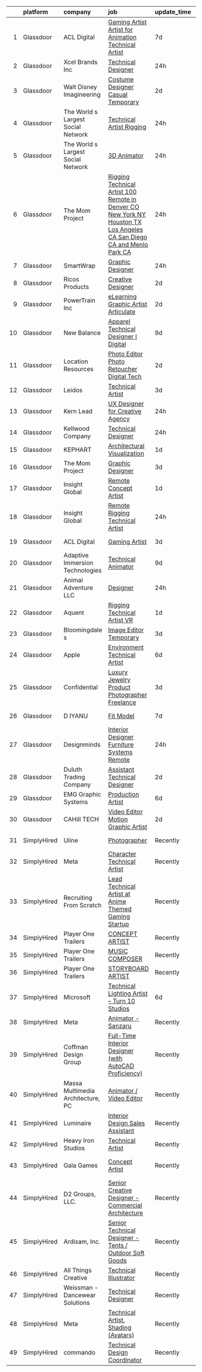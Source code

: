 

|    | platform    | company                            | job                                                                                                                                                                                                                                                                                                                                                                                                                                                                                                                                                                                                                                                                                                                                                                                                                                                                                                                                                                                                                                                                                                                                                                                                                                                                                                                                                                                                            | update_time   | location                       |
|---:|:------------|:-----------------------------------|:---------------------------------------------------------------------------------------------------------------------------------------------------------------------------------------------------------------------------------------------------------------------------------------------------------------------------------------------------------------------------------------------------------------------------------------------------------------------------------------------------------------------------------------------------------------------------------------------------------------------------------------------------------------------------------------------------------------------------------------------------------------------------------------------------------------------------------------------------------------------------------------------------------------------------------------------------------------------------------------------------------------------------------------------------------------------------------------------------------------------------------------------------------------------------------------------------------------------------------------------------------------------------------------------------------------------------------------------------------------------------------------------------------------|:--------------|:-------------------------------|
|  1 | Glassdoor   | ACL Digital                        | [Gaming Artist  Artist for Animation Technical Artist ](https://www.glassdoor.com/partner/jobListing.htm?pos=115&ao=1110586&s=58&guid=000001834520cd0390f63ea67ec130a8&src=GD_JOB_AD&t=SR&vt=w&ea=1&cs=1_c476f292&cb=1663312121447&jobListingId=1008127308501&cpc=3BA4CE39D5B5DEF5&jrtk=3-0-1gd2i1j96klti801-1gd2i1j9oi3a0800-4f01f1804f94e8c0--6NYlbfkN0Aba5oU64R_O9Kj8y6RMdSSFXuPwn88DcWu9IRDlipDHjxHIIFB0atBqVJ04z1yB3_-STeVwakaekpZE4VMqW-3QTcor1isbyQk833br-Wg4vn5M9QHxm2WZYochrnlC337i1g2YpxR9A8ZXWPzWRRELkCSO23l9pdPsJ3T5W4JMIppyo-NSw3o24WYI3dsmtZ9PXkBfDWiIX6ku-qBGHP_kD-JX-9gSV-Qiv_woBkuoYC7xW7SS2SvlFBZ0iH1t4B01sPOBYS3haP5QEHQgotPYcvNQsB01Q1PV3wci3ylCSGWjfMOXUIaDFbZm0j1yxYc2o6EvZsaTQJmNz7hD3RZ2Nr79nPDmGw1JTq8UiCH8ySsb1OD0TWDFtHwFkhcZlyr-W6WXUidXawN356cTsG6kRDmtornjjU7bzdEIan0NP17zGEgXUqCu1sIviwQ_Z9EhY0bsweAQZhiTP5m8ziURjstpBvRN5qVBkCTOlODYzxoV4k9b72kEMfyjbI11y2B63iEHua0_DMyHLZ8RntzG5RakEprNA8%3D)                                                                                                                                                                                                                                                                                                                                                                                                                                                                                 | 7d            | San Diego, CA                  |
|  2 | Glassdoor   | Xcel Brands  Inc                   | [Technical Designer](https://www.glassdoor.com/partner/jobListing.htm?pos=106&ao=1110586&s=58&guid=000001834520cd0390f63ea67ec130a8&src=GD_JOB_AD&t=SR&vt=w&ea=1&cs=1_bf97b14e&cb=1663312121445&jobListingId=1008142416685&cpc=F1339989C5CB8906&jrtk=3-0-1gd2i1j96klti801-1gd2i1j9oi3a0800-fb0672eb70e30ac6--6NYlbfkN0AZiaPZyccuKjlre0e0RaBFeO48J0QExrO5hcuLctOVaN_M4Dm3U4EmA6qQ3xZPIUbJLbDWdZz0AUBeqYD_htdieVRMabWGaz8_XfGSC0MVmjCWkXPjfivHOIaH-rB9Ir5X8Ej4A19OVcqyye4ZYJsTlwLRmgBVplVdHYs1kKxEW-MUHs1XV1wSvWChEX0ahDcJ6n7ISHjSiZAPp51Ua3rXX1TfafCGrqOTGjf1bvqsngvx89BhTdjcWwYy92EwkgYBym0kmEdYPOi0djplwmz0Y4vgoFf01vKZoFFlRvjsJSMGkfMpa9ur9yD4Ygbsn-1GG8mdNpID6-odznRciH8dDjG3pt7LdoTBmSB4G8E2eI0I9V102dDHUOkP_lnrZFuISxftDWp-HTAdhuByXPJ175C0tP9PC4247iUm99TbldCYt7XII0cWjC4Km4kgIXX6pBJFTcG_GO96vmJcAINPU2gl4JW6Frt8M5sNUfAd10CGLeM8T4W562lUyKYuNpn20OSghnFAyw%3D%3D)                                                                                                                                                                                                                                                                                                                                                                                                                                                                                                                                      | 24h           | New York, NY                   |
|  3 | Glassdoor   | Walt Disney Imagineering           | [Costume Designer   Casual Temporary](https://www.glassdoor.com/partner/jobListing.htm?pos=114&ao=1110586&s=58&guid=000001834520cd0390f63ea67ec130a8&src=GD_JOB_AD&t=SR&vt=w&cs=1_e5a823c8&cb=1663312121446&jobListingId=1008137713227&cpc=FAE5E775D180B2FB&jrtk=3-0-1gd2i1j96klti801-1gd2i1j9oi3a0800-976c9b00d8c6c7a6--6NYlbfkN0DAFTyt7pbDCC2JPO79CSdi1dIb81yjczP5qsKcZIxgiYm3-7g-689UDqHItQTwke-q3zwBAJL1TRgJ8tswh-34JNW5wYkTM6n3m0KWdSAN97ELs5pbgk4jAZquRNe3CDqzD4MrXKvyDkyFSI_MvmLWpcmJwsDsaHh96tKkQQYaGi6BwoXoDlYuTIBlZ_sB_H-kiHT9h1YYRGCbwZc_wBxYxfDea_MSwyGO6jbC42Q80VvuUduAZEwwnChr_c36fWQZqq8jbiQ2AIbuPnm4_UB6AO2Kuesg46_CBZTxSVOaESYKkYAHsewLCmMs3hv9VetY1i6ZqpmliiyidQ8Je1DwMXRRcFfGDFnlwrePaKRqF72JEFtXF_LzkmVwi6ObGqIZh8UwoqV5rQPW2JgB7CS8nR8Z8YqtOmvp6y7BkMyZslnRQnr8K4bccnkco5UJdDg%3D)                                                                                                                                                                                                                                                                                                                                                                                                                                                                                                                                                                                                        | 2d            | Anaheim, CA                    |
|  4 | Glassdoor   | The World s Largest Social Network | [Technical Artist  Rigging ](https://www.glassdoor.com/partner/jobListing.htm?pos=118&ao=1110586&s=58&guid=000001834520cd0390f63ea67ec130a8&src=GD_JOB_AD&t=SR&vt=w&ea=1&cs=1_822dae9a&cb=1663312121447&jobListingId=1008143228118&cpc=59DEFF8D475298C3&jrtk=3-0-1gd2i1j96klti801-1gd2i1j9oi3a0800-7f9fa322b8df67d2--6NYlbfkN0DSgjPPcnEdvoK3uuxfISLALE6pB1FR7YSHOr_tSg5_QGIhoz_2VqUepdcKLBLI_zQbWTx17dS7Q7bC745sJHJw3BQHRs2Dp_swbqGPSHiH99az6abc86MigyX6ja8inYWpN8Rd4K2CzH_PMFF7aer-nP9Btnr4GDN0dSf3g-6v76XUb-l8HLbRU06c65EG_ZOZbLyOp5dUZbvqCAsQsXWnzLYea0bFIhFf9ah03ZUQQpBlgnCqEAsvFbxgqHRFvAoZutE_YbafTQfVWXXmCr-u3CrbbA4o-ozXsCLWycQsOcTlzGHVeIajm0wVkHKPo6KYPA5AQKW1YJF7GPm9vcsAnGDIS4jrDvZlRZikraJXpirDCwbaEuP-eDpnmtUad646sHBuLKAUXmzxrY0wEIfBkWIZrplLZ5bhR0vn5waq_5zchoGO61l7mace5USGdnQ8GSz7sAM2IF9FGZzLVyzkyyMx3ma7J9isO266dAx3FBehU4pw3vXrnzhQWUbEehrtkMlRpv3_86jmUwmLJ4nrmhIFw9s0ZZjuqOv3zxtcRgkYx0Hih2CYBrcAbtzOVm16-QN4SnKNcYHrIkp2NgNB)                                                                                                                                                                                                                                                                                                                                                                                                                                                          | 24h           | New York, NY                   |
|  5 | Glassdoor   | The World s Largest Social Network | [3D Animator](https://www.glassdoor.com/partner/jobListing.htm?pos=127&ao=1110586&s=58&guid=000001834520cd0390f63ea67ec130a8&src=GD_JOB_AD&t=SR&vt=w&ea=1&cs=1_8f0634a5&cb=1663312121448&jobListingId=1008143228119&cpc=E773D000C9BC26FA&jrtk=3-0-1gd2i1j96klti801-1gd2i1j9oi3a0800-25139a70e39c26af--6NYlbfkN0DSgjPPcnEdvoK3uuxfISLALE6pB1FR7YSHOr_tSg5_QGIhoz_2VqUepdcKLBLI_zQbWTx17dS7Qy7VU4zaF2vIdPYY6-_fI8d7Neb71ENlO5fCw3mJiZZB2yh_-jzjvAWRNucFbJLz6dtDE3E3N53SisQncVoPrIQBmpkJOBtEaKmj8hEwlq88SisqHEE6KGK2v6JE3AW4AeiJiLA9-JkiXH2Dz5GAYGUvzWiz2mkmtLrKY9qvHjqRjUzH87JLoEcmA1gOgPW2P4OVa5GehMbT_BdN-2pkzIsZlPDO8ARt7_ALcEoSpYkX4Lz7IrW4Sln3v4kbXuUpY9tjEXyvw674uZECDKbAdEaYuGUU9lVKdngrxr0G7wZ6BRkYgOMRNnbuTNrrWAKFo2tYInfmz5rEdbce60u3MdhHlcsidb1O_PJ6Hd3Nhpw_YWgyHSbj9Jw3nmPgq-RQPpOyHY6-KP3nw9uG8A5dN864viFKAiMj9mrJYupVHaX7kA-q4fxV2AMaxL25iAPACJN7LHXZFSDv-DxmI5EMJJ1EJToe-zE_GC6BaQNtXjIrk0G4eH24j--j2_-moYOjf0Dg3Ugci9yl)                                                                                                                                                                                                                                                                                                                                                                                                                                                                         | 24h           | Burlingame, CA                 |
|  6 | Glassdoor   | The Mom Project                    | [Rigging Technical Artist  100  Remote in Denver  CO  New York  NY  Houston  TX  Los Angeles  CA  San Diego  CA and Menlo Park  CA ](https://www.glassdoor.com/partner/jobListing.htm?pos=110&ao=1110586&s=58&guid=000001834520cd0390f63ea67ec130a8&src=GD_JOB_AD&t=SR&vt=w&cs=1_4b6aa524&cb=1663312121446&jobListingId=1008142822335&cpc=87A0A889578C8297&jrtk=3-0-1gd2i1j96klti801-1gd2i1j9oi3a0800-43df2f82e1c01cc1--6NYlbfkN0BDp_epf89aHDQhKpPegNJQ_ldQpEFZQsM9OcONMGxWx6pU56EKHF58QjVdAUvn2gVEMcObNkFmMXOmhu38H6pbbBOijszrIKvAXaXQGfRWgzrGihsI5LM2oE4U7oN3_8YytynAbegaUjLVTDaj_u2gPZ0iPXkrnDrNKB23kv3WJTULm1p-6cCyCYiwNSNwM4oZmV_L9msbpTkMtmWEqsNFg_7HXuLt0_Sbqp7nRORUIIM-AarVgSqX0cwNLtmiB8pwvCdr0H4G7-B_yAwYvzMD4T_Mqqcb04otNeK_GiBvR9O9UC0R_XdkbOLK9I5FOPJM-Km6Yf1Zdlg9vGKgW0uApxh3dXpLcZRC1oOwKkp6xky_-XbqNIueYV7BX6AL6MmkEOGViFebpkI5ih5LtVPJkTNlziACS4-ZrurQD5Rv-htbCPJhzmkmf4SEIiW-egw8P0CrSHdOv0uoxIrS4JIF4MBWcHCj8hOIH5qvTWLsIw47xyT2WUEF-ENDQSE9kmhGa_TfyvwZYFLFJEkN8h5QFOMxkVEvvcSMh-QNq7nALYvWBsr6qWYoeGae3FBuK2uV2MAk4CF8XVOEZ3V5chOf)                                                                                                                                                                                                                                                                                                                                                       | 24h           | Denver, CO                     |
|  7 | Glassdoor   | SmartWrap                          | [Graphic Designer](https://www.glassdoor.com/partner/jobListing.htm?pos=122&ao=1110586&s=58&guid=000001834520cd0390f63ea67ec130a8&src=GD_JOB_AD&t=SR&vt=w&ea=1&cs=1_7f39d0b2&cb=1663312121447&jobListingId=1008142658186&cpc=0FE1F5EA2BC84A01&jrtk=3-0-1gd2i1j96klti801-1gd2i1j9oi3a0800-05ab010e62ab78c5--6NYlbfkN0CtwOkgDuej6vPfWODMxjOIyNEohQmdYMppGq8y8dOpBg_T0CXbVU7Hu5Gx7PF3IQAn1mPW24gjscUf1Ol4WGQO4tn2-SA8Vmz7ZTbV2rV168179ZFJVnochA0Zjk7bbFyafPWKnYvPjAWluo247sRKUykW-kUWReYMDnW8X10feYKtFo8-lapgnvbbzE1Zp1kgg0b69hFBziXNs-cJvPwFrYqxUPVh-VqUslS2HKW4rah0fGTk35IftQsqVSvqd0fKJdTxYSc9nhujaYoYLtL1lBSiww_KNGxYwosXx3x4SkwFvyZnleeeKEYoGBoistOP4OxuYc25UCMUZfeHIxNh2g4YwJX6dG9EgSw1QJF9t5AA9La94ageTUSuWOcZcgD-pORno8CKn_nIcRX1pjcMGoknrli72tEsy03pugI95uldL-nP07pVkohhyIjod1antRxIbdh6p_t89vFKK8nVF9oKfx8ioprt6L6zxOziuuQTp6R-Rt5tdArH-S8-7xU%3D)                                                                                                                                                                                                                                                                                                                                                                                                                                                                                                                                                      | 24h           | Phoenix, AZ                    |
|  8 | Glassdoor   | Ricos Products                     | [Creative Designer](https://www.glassdoor.com/partner/jobListing.htm?pos=112&ao=1110586&s=58&guid=000001834520cd0390f63ea67ec130a8&src=GD_JOB_AD&t=SR&vt=w&ea=1&cs=1_ac96ca75&cb=1663312121446&jobListingId=1008136788234&cpc=632C08DE5A4EA969&jrtk=3-0-1gd2i1j96klti801-1gd2i1j9oi3a0800-94aea70df87f3616--6NYlbfkN0C7hRoe8dKM91MBFwFMF3XziUlEj4l34Ns_Gc5vUFVJG4FTK3J2_8pq3mg_VngoBsoyHaJuwff-cyJFqlmQS3F8KkjiDOJZRUcQQLnXpJchxqbWTRUu8KgMWmnLV74_AUvj3dRUcctlXYLGF8lFZ6btcCHoSX0I2R1H3009YKqv6-KcglTwWf4kfgmBQ-ddxwxn7_cETsbcR7jeHA1ZWkRsOT-kAXGrqQImfFP9JIwL9ZcEk4ChjNpYiLWoQI6fRersvMDrr28wfZ8pkgIzEsvkaoO_LgEel_V4xs_dMJlaI9FUblC5bCvItrRFnE0bxJFT27Ar5e0zC953CoLJyc_hgoFI3HL1HqNG_uBNfqaN_D4nL4_S00ntLcAHLSII52DUBv7N2nrL8TwLafW7LYAoh8OAxbN5UsUlYEwa-YhhLNwrmJoCwV_XwAURj56D-i3oZCFChOVqvG_sQnE1O3MpTgRSll5AP9gt76FzK5zHJZngaUuHu52fTIhXAf1QNao%3D)                                                                                                                                                                                                                                                                                                                                                                                                                                                                                                                                                     | 2d            | San Antonio, TX                |
|  9 | Glassdoor   | PowerTrain  Inc                    | [eLearning Graphic Artist  Articulate ](https://www.glassdoor.com/partner/jobListing.htm?pos=113&ao=1110586&s=58&guid=000001834520cd0390f63ea67ec130a8&src=GD_JOB_AD&t=SR&vt=w&ea=1&cs=1_9170a3d6&cb=1663312121446&jobListingId=1008137359724&cpc=B101C867B3EF2D75&jrtk=3-0-1gd2i1j96klti801-1gd2i1j9oi3a0800-987605c3ba2efb5c--6NYlbfkN0C2SVAOpOeIWQkPp9EeCSLxTLheLRty2uanDx8E9nXZ3g7Cffj4cvvB7WejOk_50y9DsmT7xkRSLYBtL7rl_OZ7lZZHhY9czpFioELurqJLhvESs1v6BjekeJG8WgnaFE3Clqf7ziqW-jSQZB4OpTwLbhnAIWw2Y97qj8_6JZN4n24-8X9gGVdBl3JPh5h88hMdcramiWdym4M-kJRz8nEzFCNeITQ6aZrwLWT6kzJDX9IIhGRzMaQVee7tJga8JaGnRQXRplFA58zmg-qp9853w-EpunCDr38fkfBQ0fI3QDZcJyxOsj-sGrtDGtxFzUYlXxK9xft3cxFGb3A4ZjT0Hs04BHF06EA4RWxPm5LhNYR_X_AUdHUW6KR-a5bnJ3x545xpDzm1bajosLaD9ViBfKu1PtmtxkJTadxPYjt6Y6S6JS2hTmmng_MfH8x0ElhF-vw7c_QfdQtv3Plz8tkWCnyamHRwKgeXUbc7oBAIariKJWUy5TqGj2r0bH9sAbgQDMG2Zuqmb0upwgMiP8gT)                                                                                                                                                                                                                                                                                                                                                                                                                                                                                                               | 2d            | Remote                         |
| 10 | Glassdoor   | New Balance                        | [Apparel Technical Designer I  Digital](https://www.glassdoor.com/partner/jobListing.htm?pos=117&ao=1110586&s=58&guid=000001834520cd0390f63ea67ec130a8&src=GD_JOB_AD&t=SR&vt=w&cs=1_7550e0b2&cb=1663312121447&jobListingId=1008121565696&cpc=D2F1DE17EE1F43B9&jrtk=3-0-1gd2i1j96klti801-1gd2i1j9oi3a0800-caa991a41a1d7283--6NYlbfkN0A-NHPE89aMEoKiA8B41Hae2nLWj54W-Qo-xrCvCh0mhHD8GUsE6Bc1X2xP3_XkCS5wGnEYOWzN4bBNNX3rQc64RUPxBSuMuB3Pzi2alplLZrarPEQp7JL7XE6KsqB28vrQtfn9slL8SfrgvMWk-P2w1yz6rnVhcdZX-OG0yoIZnC_ReDmILEW5GrQsYkhQUyt4r45nY_SKqsSu5Z3TRwAH4RFgRpLnMmI_5T-WOCmlrGiuSH5La1j0-WaA1j_e-r5hFbeoe9GR1oH11y5CHGnO2Y3WDpZlx7Z2_5RCd1rEYdVBrQhTFalbBFeGm8b2J0LylJFPgFd2YWTBIiyRoKW8MNdADcOIH6piqmXTJoN1oduLsxyt3OIqui214nqZVwyjFSrBs2aRsLYF3OeLpQw0DnMM4O0uCZypUP4g7arwNPW7WCcybU4zvmR8irCZpBaro-_nnKHRkpnwm_ID9CJNKYd4YANT20lwS_a5NlD67vJ4C7icUGgHGSwwaCO0xgSAiY7iosm-zdOPdlYhaVl7qkMH0zOFLq6KDtQIxJXfg2IJkGnsU-FLT5r24ulSes05GSbu_bOzgJSt_GMqePTF)                                                                                                                                                                                                                                                                                                                                                                                                                                                    | 9d            | Brighton, MA                   |
| 11 | Glassdoor   | Location Resources                 | [Photo Editor Photo Retoucher Digital Tech](https://www.glassdoor.com/partner/jobListing.htm?pos=124&ao=1110586&s=58&guid=000001834520cd0390f63ea67ec130a8&src=GD_JOB_AD&t=SR&vt=w&ea=1&cs=1_cad20190&cb=1663312121447&jobListingId=1008136883263&cpc=654405A9B1E0A9F5&jrtk=3-0-1gd2i1j96klti801-1gd2i1j9oi3a0800-6d4ef95caaeec839--6NYlbfkN0BK9GXDcakwdiqmeo8o-2GvkYnmPkq7xevAHdeF_847qgq8H7zIJ73WplRSUhHrsN6Y1bTwoDFnutW2NTHiyy46QE3E1Qq12uh6l0tGhljjJZJeCsJybPyFi8P_E8Zl256qLvfmh20drGRHttJhGnbtQIdl047I_mgf8D8zzWFSP2uSLdhtR9EAzHST4qeQF_V0LINYJHxvpPUk6vw1BwHHR7qZAtP_q-3Ak0w4L8j7Bz_Mh1bUEJRFZZ318Jq0hiQv1e92NUd2mX7txr2LlmeEK-1Be1L_VUyNKHBlshbx8PCYlpEHTHusTU6IAcLpJW9IU2orNcUqKGuXp7ZbwUjxtiMiyiSYVIxs4bVcN2OXRkK3YW6Zvh92ZjXe_Or_aO7WbT24zteDkYc89E008rvfKwwVUdqS5YL3znRznvf4pJXxMPDEfHNLGV5ZgkQjJV1nkYEhK2bcdp-L5lx6UC8ORSuThZmujg7jfz7bz2Xowg%3D%3D)                                                                                                                                                                                                                                                                                                                                                                                                                                                                                                                                               | 2d            | Miami Beach, FL                |
| 12 | Glassdoor   | Leidos                             | [Technical Artist](https://www.glassdoor.com/partner/jobListing.htm?pos=102&ao=1110586&s=58&guid=000001834520cd0390f63ea67ec130a8&src=GD_JOB_AD&t=SR&vt=w&cs=1_f4604fa3&cb=1663312121444&jobListingId=1008135294225&cpc=CBEBA1A9D941894A&jrtk=3-0-1gd2i1j96klti801-1gd2i1j9oi3a0800-d06de7a4ebd96c9d--6NYlbfkN0CZUO70VSdYKA8PR3jfrSh5ljhqJhfDt0PzQCMubt8cRihWbmqO_-Ccw6DGinMZCyJzs5x5pSWXsLw9cYoBeQ9g5l78hujpUU9c8QSHLT6Cd0fp6FxCE9o2hPDtrdGG6iXMvK6uOWRLq6-e_ySAAhRdnSoCjCSOkuQV_4vHOebLxn_BtURVUO1ZAOyp7nt8thq0HhgF54vNfQBhsWI7n9aP6TpK5BiHRxk3R8KB9hWZurhAcqRCm2NsxAPqfmyR-HbAZSJUk9bZfrx6hF2sYv0n8LlmWy8pEzE4rCBNn0VJ_crRDo1may91bII4KfYa_hGglL2PWQXMkCAJp3GhJu2g49fBV_UqsiOe0SESV7Na0dKLDGOMvEmJxJDVQtuXUDpdg9QTvlVcLTi7W0fKB5zOfiOKFoOfq7rfEYVORXhcQm6uA-SGEZQ22AkVs_TjsEiP8XTGvIao3FOmN7DPsfDxZqII_p0BobgInta-9pcuaaVGVWsoWt6v8VWNeWIJcGeVFhMaEu2eWj_x8g5VpFl4sUslOHB0CVXVKWSitOMSI3nOuGs2nBdZLA5UUAflzw_8hgMcaWSi7IpvHPMuc-frmjXGG70jspd8TNcwILhvoA%3D%3D)                                                                                                                                                                                                                                                                                                                                                                                                                                             | 3d            | Reston, VA                     |
| 13 | Glassdoor   | Kern   Lead                        | [UX Designer for Creative Agency](https://www.glassdoor.com/partner/jobListing.htm?pos=107&ao=1110586&s=58&guid=000001834520cd0390f63ea67ec130a8&src=GD_JOB_AD&t=SR&vt=w&ea=1&cs=1_64c00e2a&cb=1663312121445&jobListingId=1008142273321&cpc=26740BCDE5E48596&jrtk=3-0-1gd2i1j96klti801-1gd2i1j9oi3a0800-5fd4f90308c228b6--6NYlbfkN0BiAkVV4DjQLegkf3ReR77_K0Y9ManskmLdez75_p7kMVNTEv2I2pSffZPTEqHenn2OvZ09wd8zU7fu7-qA4Y_lbEgh5yWYJ_tlNxMr0q3sg4YVwsiLY5LJ0IoPb_f6bWiqXcQYSZXE5wB6_y2mZhb39J9Dh2YJokqAMp1LfL80wKVDAvQn9M6WhpjzgKTUfvX_MdFp3VLw2kwfHehcF1OUhC1SlvC1n8tUYfyHI4YTEG47xj-2gZJ0ZjO9SXnXbVmCfvtSncvObQMcR656F1jlSBnogovvb6DweLXDtmJDQy8sd0mFaBVb_2r1lD3pAXSMd4r73lJycBv7vxy84Mh2ozTtj-7KPAgl8MgHuEJ3xuK3aTV6S2PU5stNk7iq-tmjfYeUWbfumOSnlaxzd7j89y0O-qA28t59_STwXumQuLAMX8jgfj55fNjHWWpjf3SP74vK3N35FjVzp0eE171tPUeJ7n8RpNIk3mNqIvFJviQwJxssobrNHVjfjoI2oa4%3D)                                                                                                                                                                                                                                                                                                                                                                                                                                                                                                                                       | 24h           | Remote                         |
| 14 | Glassdoor   | Kellwood Company                   | [Technical Designer](https://www.glassdoor.com/partner/jobListing.htm?pos=101&ao=1110586&s=58&guid=000001834520cd0390f63ea67ec130a8&src=GD_JOB_AD&t=SR&vt=w&ea=1&cs=1_d05f29b5&cb=1663312121444&jobListingId=1008143307189&cpc=8B69257BFB62E45C&jrtk=3-0-1gd2i1j96klti801-1gd2i1j9oi3a0800-c4e3b1000aee6ffa--6NYlbfkN0Cn1QD5rQP1c3tKQ1icVQ8MKzhPsb_3yUgyeaRtzpmJCClgv2D7ohTWHiv4sLAny40bnsnMab_DZj6eowVFIVo6QAKxpHx0vQIf1jagqRMNWiv2Tr_3HCYmLHRJLYE_MWIyzF4qIJ-1TxsClWvVfodWOJ1-3Po14KGVY7q1NLlEzekXskdaEuX5CGSeun7gEiT_G6YjoP-JbzrXtUCot4NtQZu3XSkoYYcVZziy2Qkpr24V2U4wHwQJaN--kQTGeK9TkFqSw_h81vuomsoZyZhlULG4x5OAx4JtFk8k6HWTpRDu8X0LG7g77Gc6rcnOcEOfmgSdOliVC19ZK6LAj_gLYyORz3L7dFZY6QS9JZJBhz-v24J3IVDgKGq1WE6sr5TW6wRr3ZC-1YbVYpYk4vykUHCbeO7CEAW7_as1dBDi9q9UGs5WWzoqNIPvQLZXT81jsa-fUQ-uWHiQSYEPLJ8BExH0JKYyOfYCtsR-6eueRgjfXkWZdwgdxYNIyvNEDuPOScFfAmvtkw%3D%3D)                                                                                                                                                                                                                                                                                                                                                                                                                                                                                                                                      | 24h           | Industry, CA                   |
| 15 | Glassdoor   | KEPHART                            | [Architectural Visualization](https://www.glassdoor.com/partner/jobListing.htm?pos=104&ao=1110586&s=58&guid=000001834520cd0390f63ea67ec130a8&src=GD_JOB_AD&t=SR&vt=w&ea=1&cs=1_0c975595&cb=1663312121444&jobListingId=1008139249042&cpc=CAF32EB92433BC76&jrtk=3-0-1gd2i1j96klti801-1gd2i1j9oi3a0800-0d2e1ec3de9fe5bf--6NYlbfkN0Bo_CM2a8GgFIiw_-9fb5ug3xmG_MFCzpxBl7ntROtVZUFbZz-LXqZjVThhsC_-daY0GYxUgvzssJ9TvkVeAbZ66EKtqhAKuesyENZbIIX0CJe3I4z6Idk0bHKEZxkriXOwuwLYuhAQTlPOF8EREkqc0SwXszR9ON-514quL64_DP19oIRjPTFpMzITcU5Abd4CgnoSToHt7oVyv8-cNKH1NPWUpyCyIgI8ybZQpM1FZ8c9LDsa1_8oQ35WoY1ednZB2x-Z3zYw8xbmJZnPmXD7KX814YCGe0mx8VbBg3qZW0JCkcO4zJGxdWejF-9CsoxDapiAZ9lEGqnaANgGc2NyLfAsRRbzEByzPBFOTwAltLENMvTMuBZFfjTnEf2P2gCgjAzgdBBLm-s-X17tW-oz1ky8d9QCb6jAsBR7qOfBRXMtSjmBLweG_2RQQPcm87WtCQLN92E45h5JlHHKsB14RWyzqhfOrjuWKdDk4QK-5Y_B6nBDVsTRjNNpKf-HFekgjipKJoQwzA%3D%3D)                                                                                                                                                                                                                                                                                                                                                                                                                                                                                                                             | 1d            | Denver, CO                     |
| 16 | Glassdoor   | The Mom Project                    | [Graphic Designer](https://www.glassdoor.com/partner/jobListing.htm?pos=129&ao=1110586&s=58&guid=000001834520cd0390f63ea67ec130a8&src=GD_JOB_AD&t=SR&vt=w&cs=1_2fe18e3b&cb=1663312121448&jobListingId=1008134573934&cpc=9DC6E4D8324653EE&jrtk=3-0-1gd2i1j96klti801-1gd2i1j9oi3a0800-a1f8d028e0ef4e10--6NYlbfkN0BDp_epf89aHDQhKpPegNJQ_ldQpEFZQsM9OcONMGxWx6pU56EKHF58QjVdAUvn2gXQ3ySClDuOVJcDJTJbNx54MgE3LfFV4SH3DzJcJ-QHILzHiZNJR58pFUR4zsMmnKr_2PTnpSKOgpon2JqUq25UTtiMl10OLTV-zTXkVgMJ0JsHy89LbvcrGl66TeCdX5ym0xUm8XN3fjQIk-P4xbmfD_zdoGO212FbvN2zCaVZsdGfc7cTrdpaEXJZw--QPM9q_UtqnSRMcl4c246iV7Rc66QutZHDC0hgp-fGgk9zwD9x6udch34_2HtxTPtPRjD_6ZMJhnGlZuztk-2BwVyar20CLLpUS5C1O049JkbgGfwrPPZrW0PglNCY1vCTzKoTStq5nR7G_1y1F-e8-POGv-H-loYHHznj0QsnIlRBwBtov0D40xdfAXuklji0eYDcmQYTQlhenSMefMLPa2LXIjctYjl3qp-91B9mfS-j6YJaC94ZNisbT3AfkolhVPK2iQvx3ajPjp0ax4OdrkO9hyRmWZJ7-19LCm7J45wiZma7On5AoPb60ko_I16r9JcRx0k_HC7ObQ%3D%3D)                                                                                                                                                                                                                                                                                                                                                                                                                                                                             | 3d            | Renton, WA                     |
| 17 | Glassdoor   | Insight Global                     | [Remote Concept Artist](https://www.glassdoor.com/partner/jobListing.htm?pos=128&ao=1110586&s=58&guid=000001834520cd0390f63ea67ec130a8&src=GD_JOB_AD&t=SR&vt=w&cs=1_db52afa7&cb=1663312121447&jobListingId=1008139690174&cpc=8795CF9063CD573D&jrtk=3-0-1gd2i1j96klti801-1gd2i1j9oi3a0800-2b0e9ba5bec63c0a--6NYlbfkN0BKkHZu3wF05EeDimN_p6sYpKCMArvwa95YdH7UpkaBCqc7l59ErwqcyE8VoIfttn7izDPnG9RTw471fF0tc_E7kS3rvaL6PT4o8lLBk2bnATl0bamSrPBxyfMvurTIHTEf26yLwcrYYzMKqHXxwpnoS1v-5K02P9w-6ImfEgw4srsVSETz6QQ_M31rvKTiBdngKDVg7A6hyM3240TJRQAAmDYTbihHBLRaKJQvez0KlpPqdcjm60lvHQyStuXSbd3CfEjYNmuKL3L0JQTjhw9ZcNXo7qSnx-A3aRhCJk-UuTlMFT4avHCm4BMfCL3UdwchK6Bsj0HpaNmfC899nTlJ4y4Ks8kwqdYfi___favZUg0XC7rtXfwhC937XCOwVLyiemhQOTf3D6sZRHCbe7I59I6IDRGVZt1Mpfe1Zf6XfFIvQeR04bFj32t_UHa8w7EMsachuyLeKw84WyzbIkbCOWVSpaXhO0nkkQM_YX7mSw%3D%3D)                                                                                                                                                                                                                                                                                                                                                                                                                                                                                                                                                                        | 1d            | Burlingame, CA                 |
| 18 | Glassdoor   | Insight Global                     | [Remote Rigging Technical Artist](https://www.glassdoor.com/partner/jobListing.htm?pos=123&ao=1110586&s=58&guid=000001834520cd0390f63ea67ec130a8&src=GD_JOB_AD&t=SR&vt=w&cs=1_a575e863&cb=1663312121447&jobListingId=1008143738306&cpc=F41FEAB56D215062&jrtk=3-0-1gd2i1j96klti801-1gd2i1j9oi3a0800-4f9d781f1aec294e--6NYlbfkN0BKkHZu3wF05EeDimN_p6sYpKCMArvwa95YdH7UpkaBCqc7l59ErwqcyE8VoIfttn4TBTZz3H0_2r_FOnyuKsjuN2WIcIL2Uajy_MU66JEexMSVXct9zLSgXuCU_JCOloJfibz8cgsaRAUfoA_BpCsVxvhQ9InGiuq1w4CYZwevGjOVHN2i0q9DYbLahEE3rNPSBMR6QUHl-NmiGRWvh4pQZJcSELZm7YB4SgtkX1Kz8IH39DXrP17AxA5Y88BzIhAuEa6XD1E9m2QxL4dpkp-N-_1K33kkXU-7_zIVH9cNvWVleqbK2IuQWL8umCoL2u9sat_0-7hMNotN_HOb-1t5q8Gk67KvoiC-0pUUqVMxkNqpWcWpIc1iTdthOl3GhhC60kQo5k65G7fK6FcFEOKO7vg85iZvEW2rdRYSQuj4szJpPfzXGJOh3AQ3muX0d58GiQL33DcUWRYq8_WTq8Goz8ATyaAbtqihpt-7AAjoNg%3D%3D)                                                                                                                                                                                                                                                                                                                                                                                                                                                                                                                                                              | 24h           | Burlingame, CA                 |
| 19 | Glassdoor   | ACL Digital                        | [Gaming Artist](https://www.glassdoor.com/partner/jobListing.htm?pos=119&ao=1110586&s=58&guid=000001834520cd0390f63ea67ec130a8&src=GD_JOB_AD&t=SR&vt=w&ea=1&cs=1_9471f7fd&cb=1663312121447&jobListingId=1008134585876&cpc=2CAED5C921A5F994&jrtk=3-0-1gd2i1j96klti801-1gd2i1j9oi3a0800-9ad584af39eb3248--6NYlbfkN0Aba5oU64R_O9Kj8y6RMdSSFXuPwn88DcWu9IRDlipDHjxHIIFB0atBqVJ04z1yB3_4ij-MdXfbO_lkutXr5_G-ekjqIpOR_bRDO6II5N8YaU0s0gdCcvOS6vCv5WGWPaJhiaJf-xthuq5kmz1WGdxj0wwNgI6K2mbdqVss7ofjm5PzNR8ndSIH9aZs12MAo0JI2b5oxSQ17xJdScasS5ceRprQo-3NXpuqZmO8-1-ex_stS8LLPLQd6ut8oxS7dihJ2Dsgx7lAJiSrfZotehP1Ed8zI3g0JJjmmuo21bLk_C6VkqtcUXGCkAzKOtjsaYwl1L5T1EL-zYsKVaPSo1Y9sX0YjABzPhKCgZ5jeW5l7Ouzoy3uYsJZ3hyd278qcFb1ooVPt0ZtpehZOCY9Ou7GajWV7qTlYORrB1f9GJZ4XkDFge_q4ZsXrrCE404ofnMrsZ_XtMwaFY4Y5cxt37QFEYiXVNp6k1Aq38mKjG6gEhHByr_pa1NFhYxmnCNl94A%3D)                                                                                                                                                                                                                                                                                                                                                                                                                                                                                                                                                         | 3d            | San Diego, CA                  |
| 20 | Glassdoor   | Adaptive Immersion Technologies    | [Technical Animator](https://www.glassdoor.com/partner/jobListing.htm?pos=108&ao=1110586&s=58&guid=000001834520cd0390f63ea67ec130a8&src=GD_JOB_AD&t=SR&vt=w&ea=1&cs=1_62013718&cb=1663312121445&jobListingId=1008120827387&cpc=71532419B2302243&jrtk=3-0-1gd2i1j96klti801-1gd2i1j9oi3a0800-7c3bc37c89c35ae4--6NYlbfkN0Ah9U34QtNT-Rg7ow0I6j33eRcaaM9l7k5iW_6MlROAUy28lC0q_Ypuud-REdVVlQyCBcJl4olKTY8es92ZBRzYwHb0fu4UgW9OKT3-dLIGh6ACnXVN20zYcwOB-vqyoWpbsg2wY5Gi9JnhDuWTbqtFHkKIH5M0QAs8fU_nPSEzTj3vvCc2wGMGlAxv6Mi9anaHsuhmsvsuiZRiRyN9Nc8hiEZgXUXksB8R3z5yRjsKnN35acXpvbt5rnxhoOgTQK7aV6Uda3qM-I4b43rEUcrN308CZdctSAswKdroxFSwlm5KvUTIvEc6lso13QInTc_7NxO5kaACyZIIeoAtRo8oVh7I-PuXknLkHPS4C5FeHhvtou-Y4Bw8ZCjj-LAUuD-WxmigNX19PULym4ZRK-EJuDtw06rcRCt41XqwUdvkUw5dsgNnuD-w7frzjwJYpq7FM62RHrxANnyr6E7kGx00N1jg1fb_eAM3MUMMScRxODjigrFC6lvYHIKdJSSCdxg%3D)                                                                                                                                                                                                                                                                                                                                                                                                                                                                                                                                                    | 9d            | Remote                         |
| 21 | Glassdoor   | Animal Adventure LLC               | [Designer](https://www.glassdoor.com/partner/jobListing.htm?pos=109&ao=1110586&s=58&guid=000001834520cd0390f63ea67ec130a8&src=GD_JOB_AD&t=SR&vt=w&ea=1&cs=1_dddaac1d&cb=1663312121446&jobListingId=1008142599857&cpc=4B4B39186BDA197B&jrtk=3-0-1gd2i1j96klti801-1gd2i1j9oi3a0800-4cdda9c1c412b6ab--6NYlbfkN0CqTtfKULAIY8G3emtqEe2eFeDBhpSrE3Q9YXdTXeY-yP6IoMhZvJZAYKvxLuAuzqarsoaYDQmhhue9nn1Oii2osifnc1u1JOrsKl1138YxqF1xpILDVDe5hJGnJG6LAwKCTiVO2iMLcrJOAxpYDTrSVFngD8hKem3p5v6Ro5_qPWAzAVmFHuFuc3Lz7S2Nnjm0kLN1oXhLjEuRKCfKt-tUZNvyRn2yXrO0mgydyaJfPG6zkAoD6xbeE2b8oTewj9Bqpf0jJjkzP-IHteQ_JWHAoxRElOtDLiCnyyAE8ra6DqPXRMz7NaNNN2vbBebuyvvMmS5JrzGGTx5OWmjI5cs-8IWYCVWVT6YmOwumO0D8wzcAmDyG_ikaA0TnJtwP66063bQBn40Mbe_6_HYrgkIq29wNr-vMH-QhawMbx7GDb2z6gwi7RHumWnGvBmwbKEWK1qCV1AzR1ePNDbI_SCXMyOzhZone77EpWyP5WbYVcPip8-aD4Q5BfTXXHFujne8-beCIB8J56A%3D%3D)                                                                                                                                                                                                                                                                                                                                                                                                                                                                                                                                                | 24h           | Hopkins, MN                    |
| 22 | Glassdoor   | Aquent                             | [Rigging Technical Artist  VR](https://www.glassdoor.com/partner/jobListing.htm?pos=130&ao=1110586&s=58&guid=000001834520cd0390f63ea67ec130a8&src=GD_JOB_AD&t=SR&vt=w&cs=1_531d4082&cb=1663312121448&jobListingId=1008140344510&cpc=3BA4CE39D5B5DEF5&jrtk=3-0-1gd2i1j96klti801-1gd2i1j9oi3a0800-a536b6cc43681c00--6NYlbfkN0DMrcEu7yrtATojKJA7cEzGQ3FdRGWLh0CZQInL4ECGI9gD0Wolx9R2EDT7B77c2cQvZ-LXclHitEdYwNx415sRzLYFXVn0jYbZFg-3koxeWtDzDaiOcDNuRwk15o4P-_Z0wvrIy9chJ7s1tUp2uCv-KC_N9x4Zeo8Bdhcl1K9RfkIm9fvfN4h2dDtJiycdTMRX21dpWn0KNdeEA6IiguVPKGrZ8FHzr-bJUoGdCLCJkIIU0yiIvWMw2BUqIXwZNKXLUFXVf-rB97G-Crvrs8DaiC-9GPhJ5nXY8vckKo24maCbDnLqI1W5gaoeY2i-SE0WxFo1JtzzPt5x82oXSO-gpC-MAOm_miIopmlYhxZZTUM6C1Szmqf4r7bqJZpcEgmRGTY05K-Awobh_xqyMnhvXQlc14_1TCrFhskTCw4wSbHRzrBbo1TjqRPVW6Hee0ds5GfcxRMdDpVdxcYfclCI)                                                                                                                                                                                                                                                                                                                                                                                                                                                                                                                                                                                             | 1d            | Remote                         |
| 23 | Glassdoor   | Bloomingdale s                     | [Image Editor   Temporary](https://www.glassdoor.com/partner/jobListing.htm?pos=126&ao=1110586&s=58&guid=000001834520cd0390f63ea67ec130a8&src=GD_JOB_AD&t=SR&vt=w&cs=1_e2b0d22f&cb=1663312121447&jobListingId=1008134016524&cpc=9908D8D4413DBB8A&jrtk=3-0-1gd2i1j96klti801-1gd2i1j9oi3a0800-41fc2ac153545b2e--6NYlbfkN0DjHvLHG-fYDKeElzGabtytFldtxc-EIiSdXvIQjqX9HIzUG8IcG8J2a_wsTv5-_Vstd5IOPyqOhcAIOwg6H8gzJ4Kapyt7dAJ3B1X-ypceVic7l-yt7KCRzQ7gt_DnIx_w4kKkJRO_4-3zvdMHUemePJiZh06FAisXgMEFoMf6QTB0Iyuo8jEjF7SbzK1rtfxSQhMc1O6i_Tppj77SFBbJjBKL_r6pZUrrEzk6wcYJjDQdIEkiA-QHfIJtOw7c2hyb83Wo5WpkPSMAO0YhmBVO1CWmCSXFDgWzgh_sb-GDOK68lq-8BOIm9UKcf3pkh4al2PQUN6NtkCLyLOW7lw9Pm2DySJuJaSOFlqHr6IXetujUh9dBNONGDr3l4F01kEYMzc4qrE_vxCwRiD77_tkaeIszGZbXRgnIfIAgtPK3q5tjA42P_m4Ty0mQ-D3Nzxkrs78RNkoE4SSfKI-LmJiSw4Xpgvrj88LxpVPIHkC2ONo-qsTZwDd4RQ4yLikk9D5V1erKTWjosvbaKpqfW0L-77UA98oSqAAh6P9bqgJmhDh0KmLdfywM2CFJU0LX9rvCzyjvW6-kpKdLvyPwOtZOQrUqZlkBT37_wuywpHRpQDzYBvNQa1fK7K8rCYDa31TFaDe08KOiNBmrM78QSy8KMFxvs-sLcmjrM3UCivjy8oddz0V2tuEdDuHREWWANmqU9TfitvAyTLLfUtROPhXDsyR0XxuMlIvn2R3hWl9lU3kNs6woci2GI8WOsLP0xMPIJiG-9eAyxDoNaa31MHjmv3WZPg1dj2VwZJzlyfPjct9mq1eU9SsQ_JCBaFK0bsG9p684DfMoydIHA7G0nwLS0KrWyNPbbukVUZ4jWCo29St7rYJ9QXpgc-QfE03-mkXOARwqBZo7KK2AdDt2OYwPElFB00OLw1wXgwCPbYWjynLTVwsWGg852zwdawQBvkWSwBn1TTg8TqwikbtmlbiEj2cdm0t4GcKzJfutafbqzkg2fguUdAlGIsgjDMhkQyJsM57ACp_XMbAhprORWQBi) | 3d            | Long Island City, NY           |
| 24 | Glassdoor   | Apple                              | [Environment Technical Artist](https://www.glassdoor.com/partner/jobListing.htm?pos=105&ao=1110586&s=58&guid=000001834520cd0390f63ea67ec130a8&src=GD_JOB_AD&t=SR&vt=w&cs=1_8ee70066&cb=1663312121444&jobListingId=1008128287800&cpc=654405A9B1E0A9F5&jrtk=3-0-1gd2i1j96klti801-1gd2i1j9oi3a0800-81e4a5706be4cf8f--6NYlbfkN0BvKrLyj5gPmtZO9T8euul8TCxuuKNOtzRJOomxnwSEodTz2Bc-sPZl5OJ9R4TJsNfGoagHOGV81f99uzF4Axws30KwkmsJAMMWZWyK2aZozt8_Dr0Fh40gV8QrfmNSTXp8aPtveWFIUcp_fHSxOttV3EZfIORIAKIcimJs3_ZRHf8Le27HT4uePjem4-EmnjgyDyZ9GYMcexsR8BFQI2HWSfdqquljgMTQ61eMqAAfe3XvQ8wt_pcusSKmyYfXWzZr60v-hDq3FV8K9x2lLdTPRj8EnRWqWByeY71e5kv1dpjKN08eLYAu5Rp7budTHH7tiX5CEnpX_5_pNhK-_1UUX5w_Pq5ZD6DYuuaqWQnExGgG3BCBZkX6rVE4HoqZFkbx55e47BzdpehmBupGF0aVLiL14sHeBspydkulSB4qXkfmJS65Xw_dS52bB-cgEzt3uDKUmb_UWTepE0sbmkOp6QTUOv--0As5tQzmWDnzlPyrCUnzSfe_LDEPTUFRJ8LBeF9Fnor0UsRBqeABzHivRbKuoSFzREOBhpNMHWKkpm6VphtdUg4OKAom5YeqB1eyMlG0tA41Byac81KQ8upwVmarRhnFp48lkY79O73I5Vw--_HnLVu4JFT2Jb8-ChLOD3bvYyTpbHU-PMRzaMN78gOyj6SyyoMa1O4-y3nldhdgfPtlBo0axKt3h32D9T5U-V0sWi4KX5LfyRjdisZ8Zc_IzHSHKvCW1RHaf59_jvtkh5XMzLWzG5fezajJRtUL5ok6dEpbEgiD37ivKncrqUqhOWTVlhZWdXARevrKwfi5uavMU8JKF_pqV1x8c63wxyP9jLoc39ypivr6ZvnflpRY93FMsKMLalwCw5ITUzFtQEJeCqKWmV6nESDHcxLTUkFu3Rbw9SScYjIGk7QDODgmREyE5Jg0yAFVMvL9fYDGx3p6Sj9Xy4nh2FSYqYEC4ERMlyH18A%3D%3D)                                                                 | 6d            | Culver City, CA                |
| 25 | Glassdoor   | Confidential                       | [Luxury Jewelry Product Photographer    Freelance](https://www.glassdoor.com/partner/jobListing.htm?pos=116&ao=1110586&s=58&guid=000001834520cd0390f63ea67ec130a8&src=GD_JOB_AD&t=SR&vt=w&ea=1&cs=1_8bca17ee&cb=1663312121447&jobListingId=1008134522342&cpc=45DC3EB807283E85&jrtk=3-0-1gd2i1j96klti801-1gd2i1j9oi3a0800-ff1b46e1defdc461--6NYlbfkN0B0gJzjZrjgvZL1o5K1Io2EUkgtfl4pdRpY2AJxQzjtOBMnr9gUKLkER7eriJ-06ug1bmP5T-Yyk2FgroX5Cbylc5L7JDtIvz3xGSUvTZh18NvrHxrnP4DdP5nU1miYFNbSGNyyiiyUxn9GluZMyX34wJHTQi8wwcKysS9UwU50xXO1_9ToCnM8FmwG85fURHzGA8I-oXGhbEE_r4X_p3JoVpP4YMjRadnaCDJZs6pXuGwxJS5YMDfZeD0beyg0eeO5xTW87GPDMxNuSv0ARTQfXDxdCsHdkHK6Dee4LJg2DytcOreqv3wmhrG0R5IZ8-bVGDlrlfypBvqw5P3UwAcaffnTbXUTr75zqwNWRANkgkXPHnzr2N9m39C-H2Oqa9mrReduaXCdAvc24yfpJX8rZdYZfAGXa7OQJIieeWisOYGEioZCSrpwSMcSULiVlkFmBfxH0XISrYM52mKz0zB2rMWMekdMXxHTpdADLEpWIdjvsX2gFfs_6xKGi9UQTlfPxEHdTJdrMvzo6e7sCSTkqBOaiPWBRRM%3D)                                                                                                                                                                                                                                                                                                                                                                                                                                                                                      | 3d            | Los Angeles, CA                |
| 26 | Glassdoor   | D IYANU                            | [Fit Model](https://www.glassdoor.com/partner/jobListing.htm?pos=121&ao=1110586&s=58&guid=000001834520cd0390f63ea67ec130a8&src=GD_JOB_AD&t=SR&vt=w&ea=1&cs=1_8b8954ee&cb=1663312121447&jobListingId=1008126523278&cpc=AC285F3A3ECA6BB0&jrtk=3-0-1gd2i1j96klti801-1gd2i1j9oi3a0800-b4f3924e3f127e63--6NYlbfkN0CbdcVeFnHfKTbN1GP4zIKFTu-9p7vjmI5Dsb_xN-Az6Y4AeQy4GCuBEDqbjLGyT8wdqdJUboMGFIzOZDSXgfwmJYftw_CgMUKJwWOw_-AMWcveoWkktivStPHL7j-UfHPlk3U5rPVaRT8Y3JUlXekp67vVVV4t3zLzZqJLGUzf1Ngr622aKhE1UPDcv_aED6ONacGr57w6iiVUYcNbP48Ebnv39pIBNCXGF5nlMpCq7Oyc28CELSEkN_lv5uQ6BiJZp7U_cFI6piWfd9ZsgeFZzVECicEO9gUouSEfSl3j2lH3kpqoZr0MmLWs2guw78YrZGcEp2g0MddQ9U27odpNn6U_eUcbbX39_u3-dJzqIyFx0JkXcyka6uQ-EtB6IhsJXEYEzwrW3ykz4UGy9q4jMCf0AqJYlxkCcuuJFLeIdWD8Sfv1QG0D7MbASPZ2c12DTz69lFqy1qokEMFo04F-S1itj3vkiMaN6t6ARl2_4A%3D%3D)                                                                                                                                                                                                                                                                                                                                                                                                                                                                                                                                                                               | 7d            | Norristown, PA                 |
| 27 | Glassdoor   | Designminds                        | [Interior Designer  Furniture Systems  Remote](https://www.glassdoor.com/partner/jobListing.htm?pos=125&ao=1110586&s=58&guid=000001834520cd0390f63ea67ec130a8&src=GD_JOB_AD&t=SR&vt=w&ea=1&cs=1_46f3168d&cb=1663312121447&jobListingId=1008143359544&cpc=1D891ED3EFC3904E&jrtk=3-0-1gd2i1j96klti801-1gd2i1j9oi3a0800-cea479a854e88b50--6NYlbfkN0AgtJyK_mEgm6Ks_13l5EY6Ww8M__6-LUAHFTnOAsRmGzvjb9BzxYsGSQCKtO9_2soLE0w1cRZC0WSLfBaJ-wTm1Du-j8SQVJyk73lRUPsHPJ2zwJ8EvpG8uuxFZfUwnsMfglR9hNPQHJBnfNwiO2KjaupXuQLZK32FRKjQZFMVc4rTKFISQ5vaz9VAHxTi8pQUqc0bTZF6JG2YA1s4kdjcRqr-zsyHn3NazcEAuW5UMKDRQEjdoTZ_pqJnrqZT6n5YOJuYazQMoOt2V-GxRpnl61jKGO7cBnBGwKC3fdnM_AnKN2XCsKKpxu8uB2qH3a0PXr0Y7a4B2CJDg_24pvta1hpH19qIPZjLGdnR5Bgp-CiuKC_KuuPpriFWJREe1TzWeJ3IpLp5rUlc-JxOv6ZfHEzGa6u2plMGdpCaLvbCgBnFFbc7MUxOqxdizOmH4HCtQZ_OfEDaVrDW8qgx3Y4B-Bdt782KYte-fKS_8ZP35xJOmOFXNCEs0qPlZlmeHG21vnSysG2HT0FXHuASW-rw)                                                                                                                                                                                                                                                                                                                                                                                                                                                                                                        | 24h           | Remote                         |
| 28 | Glassdoor   | Duluth Trading Company             | [Assistant Technical Designer](https://www.glassdoor.com/partner/jobListing.htm?pos=103&ao=1110586&s=58&guid=000001834520cd0390f63ea67ec130a8&src=GD_JOB_AD&t=SR&vt=w&ea=1&cs=1_45ed2fae&cb=1663312121444&jobListingId=1008137284295&cpc=2F2C49D632A77FE0&jrtk=3-0-1gd2i1j96klti801-1gd2i1j9oi3a0800-188fb282d85f5eb0--6NYlbfkN0DltJNQBctKNkp1baUS_Cs55O8gwx67seRiCiqBhvKD8S1wQ8QlaRzvKUT_dD0DIpxColGyn87h7L4LwEQuBE7HxMX7GcM44JQdhO2Djmq7JOuBHlZCCpOxuERMNX1E_HDKnS7EJWl5eynhwgq3AbI3AtMyJa-3YQjii5juGptHsucyHwG9NnI9KfltUiF-7Lk4TY35ia_yLXXa92AbeI3lXsvAvC8B1Joj_fg6So_ct_hY90RXQ-V5mnJD7W-2jANye7yU8Dbk6kWdp5LndJJywbmSeiBE5fltvOolnSTMne88Ry-_yXTIIdOb5BC152joVDBgTm4KxkWUJw5foCVVrTjhYzg9T6kTNTSHjGnqRL7-k4Y04kIt8puOje7Twl4moHOcNI4VMOcTDAk51X5hQaQaK4NWzlgeQjm9DtiNzkS_-fr1qjZGzg0TIswYgvKADs5UH5pebZb7DtWgK1hY7g3iJ51__nMXhCWe4bynEBj97VVrUUIvohgjbJxVnaGLVLHFc4tD51-b5wcv3IwsbU8qKKZg0J2um0gYUYlUENw-yySieAgr)                                                                                                                                                                                                                                                                                                                                                                                                                                                                                        | 2d            | Mount Horeb, WI                |
| 29 | Glassdoor   | EMG Graphic Systems                | [Production Artist](https://www.glassdoor.com/partner/jobListing.htm?pos=111&ao=1110586&s=58&guid=000001834520cd0390f63ea67ec130a8&src=GD_JOB_AD&t=SR&vt=w&ea=1&cs=1_78aa6672&cb=1663312121446&jobListingId=1008129840724&cpc=036CEF58F9688075&jrtk=3-0-1gd2i1j96klti801-1gd2i1j9oi3a0800-309b4cff09036bee--6NYlbfkN0AJng_kzeGa1cFCvu1XyCsKrkTsC049q0e4cWNgBCcI75vlm8tWd5STWZkBHo2F6Enh1ICH2zuRGYs4BRMXAhiHaNpNhRwflgjpEtTzw6lqjfEqpnkWL5jLVeDSMU3q1uxgUQ_c_Vt6kH469rkCUeoyaIq4EZD3__akAk8_kFborDuzt-oN36conPT7YxQoHGtxgTzxyua8pMqqoAjxNEc3nuB5eRlu9FlQvqxZlNcFpUQRDsP4Dp-tY4pPqM9bos_nl1vdzXTtj2-nC2U8VoHHzde3gQqSrCv9s8-jz-KBIiihPOIQ1WaplSErFYXSeY5MW1Q_ZRl47u4oPKPEYsybjybrYHYGv34aJrkpzB1otxRqjWhmTcbwL1whxtGby5qkcihtUm46eIbs1WjFgqsb8rmMI82d6bkfwG_7md9aP3H8x4_H5Ocmpamxvv9snDAN6YYSg1R4oBmA7iGn45y_oJ-btxE_B-FQwerVZw7XGAjMrcWlJusfaNbg9hKzZZ0%3D)                                                                                                                                                                                                                                                                                                                                                                                                                                                                                                                                                     | 6d            | Tulsa, OK                      |
| 30 | Glassdoor   | CAHill TECH                        | [Video Editor   Motion Graphic Artist](https://www.glassdoor.com/partner/jobListing.htm?pos=120&ao=1110586&s=58&guid=000001834520cd0390f63ea67ec130a8&src=GD_JOB_AD&t=SR&vt=w&ea=1&cs=1_eea825b3&cb=1663312121447&jobListingId=1008136789858&cpc=451933188B21919D&jrtk=3-0-1gd2i1j96klti801-1gd2i1j9oi3a0800-95ecd16d55d109be--6NYlbfkN0CHpSnjIPxMtekS58WZl5Olhjo2iWL5RjE_Boe0ccr3FuGoV4i2gtzxM52I_gDoApS3fSno2zIsBcYzrcdPMQWsV2pu-S-X_LpozHPnRsQpsdCjn2okO6EhQUYKDd9v9IRgrWI-wGxamJK9uwwYNiH057cNNYMX_vyc1U4ZP9-3e06zh9JSkn3X4OXVyM2XLOB1OEnFvMgb8pzStksTn9TKNe2yyJKoT_geAuzJxZQKR2RDmKAgmxdOisixlmf82VBispnGk7GZqPhR7XY1tGAKVWtR2D4r26NCQ8KSiH41L9YU-rZW-tzjmpoS7XOoTITE6hfVAbR2ZrMESpZEXG9DDcbn_Wl_pGXUrMESjAa_mp5HCF-AbqLU5A6t1iyJBKEXTZ7kdi4RBe4SO8zCOgEr8nQa8b6XusDvDBCJ7bDEbI6zP3dcKdc05PGLd5ZH5PJpD7f2ajXubSSpCr0SfpFbk6lPaAcb41cWPPP-Mr0oogt_DNjgKRubJieVRnFRlOU%3D)                                                                                                                                                                                                                                                                                                                                                                                                                                                                                                                                  | 2d            | Remote                         |
| 31 | SimplyHired | Uline                              | [Photographer](https://www.simplyhired.com/job/rkLdXmZMBKHE4yBxRSwgMAeuyVMN9XXbMhPAgPYF4fb1TX8Fj5SwCg?q=technical+artist)                                                                                                                                                                                                                                                                                                                                                                                                                                                                                                                                                                                                                                                                                                                                                                                                                                                                                                                                                                                                                                                                                                                                                                                                                                                                                      | Recently      | Pleasant Prairie, WI           |
| 32 | SimplyHired | Meta                               | [Character Technical Artist](https://www.simplyhired.com/job/Av0qld_g0hWKwnRbEt3Xwpb5HdhHH2QQWjqjf7AvyyWe2-fdoyciCA?q=technical+artist)                                                                                                                                                                                                                                                                                                                                                                                                                                                                                                                                                                                                                                                                                                                                                                                                                                                                                                                                                                                                                                                                                                                                                                                                                                                                        | Recently      | Seattle, WA +3 locations       |
| 33 | SimplyHired | Recruiting From Scratch            | [Lead Technical Artist at Anime Themed Gaming Startup](https://www.simplyhired.com/job/GOXgE_kYG7XtkITjgeAsUMFLClG5jg1OeehJcw_PEmpiIAWE2ciScw?q=technical+artist)                                                                                                                                                                                                                                                                                                                                                                                                                                                                                                                                                                                                                                                                                                                                                                                                                                                                                                                                                                                                                                                                                                                                                                                                                                              | Recently      | San Francisco, CA +2 locations |
| 34 | SimplyHired | Player One Trailers                | [CONCEPT ARTIST](https://www.simplyhired.com/job/NHSymmraphyw8uHdSkV5Et_VVAdt0q4UIaYh_zD91KukT2nlM8P-Uw?q=technical+artist)                                                                                                                                                                                                                                                                                                                                                                                                                                                                                                                                                                                                                                                                                                                                                                                                                                                                                                                                                                                                                                                                                                                                                                                                                                                                                    | Recently      | Bellingham, WA                 |
| 35 | SimplyHired | Player One Trailers                | [MUSIC COMPOSER](https://www.simplyhired.com/job/Q15JfoKbrkv-b2B-w2mK05CTMp4EFK54X0BEOiWYbh53jaGHY360RA?q=technical+artist)                                                                                                                                                                                                                                                                                                                                                                                                                                                                                                                                                                                                                                                                                                                                                                                                                                                                                                                                                                                                                                                                                                                                                                                                                                                                                    | Recently      | Bellingham, WA                 |
| 36 | SimplyHired | Player One Trailers                | [STORYBOARD ARTIST](https://www.simplyhired.com/job/WsM3HESh11erc7gbrwmB9wOuLc4G8EpuzkIDIBZRmQv2tJ5MIdyzZQ?q=technical+artist)                                                                                                                                                                                                                                                                                                                                                                                                                                                                                                                                                                                                                                                                                                                                                                                                                                                                                                                                                                                                                                                                                                                                                                                                                                                                                 | Recently      | Bellingham, WA                 |
| 37 | SimplyHired | Microsoft                          | [Technical Lighting Artist – Turn 10 Studios](https://www.simplyhired.com/job/1S53qIJwJWfFqW-GvYPdI3GdtuXkkNyiqw3qq_Vki4Xix3rXKsPCJQ?q=technical+artist)                                                                                                                                                                                                                                                                                                                                                                                                                                                                                                                                                                                                                                                                                                                                                                                                                                                                                                                                                                                                                                                                                                                                                                                                                                                       | 6d            | Redmond, WA                    |
| 38 | SimplyHired | Meta                               | [Animator - Sanzaru](https://www.simplyhired.com/job/c3fSO7-E6s66BymwRWeBHS_ati2vV7-QvX4NgPY0wtPFlwbEiDJsVQ?q=technical+artist)                                                                                                                                                                                                                                                                                                                                                                                                                                                                                                                                                                                                                                                                                                                                                                                                                                                                                                                                                                                                                                                                                                                                                                                                                                                                                | Recently      | Remote                         |
| 39 | SimplyHired | Coffman Design Group               | [Full-Time Interior Designer (with AutoCAD Proficiency)](https://www.simplyhired.com/job/Xx7hJsbn6OIObeoohRD70Y4VdH0y_sC279UDSdlsem1MGWNh8Uj_rg?q=technical+artist)                                                                                                                                                                                                                                                                                                                                                                                                                                                                                                                                                                                                                                                                                                                                                                                                                                                                                                                                                                                                                                                                                                                                                                                                                                            | Recently      | Naples, FL                     |
| 40 | SimplyHired | Massa Multimedia Architecture, PC  | [Animator / Video Editor](https://www.simplyhired.com/job/VC7JfJrBMl7HfJjIpxPdwdhkFpHc1DXfvV2kbeov_siYwBgXxV1Sww?q=technical+artist)                                                                                                                                                                                                                                                                                                                                                                                                                                                                                                                                                                                                                                                                                                                                                                                                                                                                                                                                                                                                                                                                                                                                                                                                                                                                           | Recently      | Neptune City, NJ               |
| 41 | SimplyHired | Luminaire                          | [Interior Design Sales Assistant](https://www.simplyhired.com/job/d2dYKrpmdcrpElIoje0YKvdVlBQM8rB3MWNE4VseQJf7NVftSWsccQ?q=technical+artist)                                                                                                                                                                                                                                                                                                                                                                                                                                                                                                                                                                                                                                                                                                                                                                                                                                                                                                                                                                                                                                                                                                                                                                                                                                                                   | Recently      | Menlo Park, CA                 |
| 42 | SimplyHired | Heavy Iron Studios                 | [Technical Artist](https://www.simplyhired.com/job/qHtpvim_hQIncPtlx6q2i6Xlh2KuDXfK1Q4BgcMQ30xaDapY4HnOxg?q=technical+artist)                                                                                                                                                                                                                                                                                                                                                                                                                                                                                                                                                                                                                                                                                                                                                                                                                                                                                                                                                                                                                                                                                                                                                                                                                                                                                  | Recently      | Manhattan Beach, CA            |
| 43 | SimplyHired | Gala Games                         | [Concept Artist](https://www.simplyhired.com/job/t6WdmHVnYh8NtyyWYJKGEsjXAzdMFeODzbZbgZOTlhOX3xN3bcBGQg?q=technical+artist)                                                                                                                                                                                                                                                                                                                                                                                                                                                                                                                                                                                                                                                                                                                                                                                                                                                                                                                                                                                                                                                                                                                                                                                                                                                                                    | Recently      | San Francisco, CA              |
| 44 | SimplyHired | D2 Groups, LLC.                    | [Senior Creative Designer - Commercial Architecture](https://www.simplyhired.com/job/Yzphuvu4v4KIeGAg97r-GC4K2aaGuq7WuIAfSSpOBYl9P_dmzDtnLw?q=technical+artist)                                                                                                                                                                                                                                                                                                                                                                                                                                                                                                                                                                                                                                                                                                                                                                                                                                                                                                                                                                                                                                                                                                                                                                                                                                                | Recently      | King of Prussia, PA            |
| 45 | SimplyHired | Ardisam, Inc.                      | [Senior Technical Designer - Tents / Outdoor Soft Goods](https://www.simplyhired.com/job/kSdToVrQx3BPRBpCk2JhIU0d14q8Vy8EH6MGoL8Ol0v7nzLCHxcr8g?q=technical+artist)                                                                                                                                                                                                                                                                                                                                                                                                                                                                                                                                                                                                                                                                                                                                                                                                                                                                                                                                                                                                                                                                                                                                                                                                                                            | Recently      | Cumberland, WI                 |
| 46 | SimplyHired | All Things Creative                | [Technical Illustrator](https://www.simplyhired.com/job/UqsVW2i-f0pIqUQR-DwCNn4iRlZ3qOS5dEP8qhg0WR6uITdjXNSkxA?q=technical+artist)                                                                                                                                                                                                                                                                                                                                                                                                                                                                                                                                                                                                                                                                                                                                                                                                                                                                                                                                                                                                                                                                                                                                                                                                                                                                             | Recently      | Remote                         |
| 47 | SimplyHired | Weissman - Dancewear Solutions     | [Technical Designer](https://www.simplyhired.com/job/xtar5z6EMRyclIiGv4njTs8bFu9PXXFzqou0QGXxGoOGwzdm8JSL4A?q=technical+artist)                                                                                                                                                                                                                                                                                                                                                                                                                                                                                                                                                                                                                                                                                                                                                                                                                                                                                                                                                                                                                                                                                                                                                                                                                                                                                | Recently      | St. Louis, MO                  |
| 48 | SimplyHired | Meta                               | [Technical Artist, Shading (Avatars)](https://www.simplyhired.com/job/I0lRGe_pXNlfODCC8xUohFBXQF8rij1Rr4xryIA3Mfuj_yilW23SIQ?q=technical+artist)                                                                                                                                                                                                                                                                                                                                                                                                                                                                                                                                                                                                                                                                                                                                                                                                                                                                                                                                                                                                                                                                                                                                                                                                                                                               | Recently      | Burlingame, CA +3 locations    |
| 49 | SimplyHired | commando                           | [Technical Design Coordinator](https://www.simplyhired.com/job/s8WINT4dhRHW538TpC4ixYqH4bNDw4oIW2rvlfUjlr1MCVa7JkHRgg?q=technical+artist)                                                                                                                                                                                                                                                                                                                                                                                                                                                                                                                                                                                                                                                                                                                                                                                                                                                                                                                                                                                                                                                                                                                                                                                                                                                                      | Recently      | South Burlington, VT           |